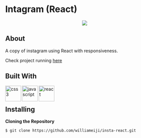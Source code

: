 # Intagram (React)

<div align="center">
<img src="https://user-images.githubusercontent.com/86417618/173113507-6aee8edb-cac2-4391-a295-4d4b79a5d003.gif">
</div>


## About

A copy of instagram using React with responsiveness.

Check project running [here](https://insta-react-ten.vercel.app/)


## Built With

<img align="left" alt="css3" width="50px" src="https://user-images.githubusercontent.com/86417618/173111082-08db0001-1f48-40b1-ad7b-78c7c2b86f8d.svg" />
<img align="left" alt="javascript" width="50px" src="https://user-images.githubusercontent.com/86417618/173069712-169e17ab-559e-47db-9336-5b41e79cc3fc.svg" />
<img align="left" alt="react" width="50px" src="https://user-images.githubusercontent.com/86417618/173069718-dde7a6ef-d599-4154-abd8-badca30cc3bf.svg" />

<br />
<br />

## Installing

**Cloning the Repository**
```
$ git clone https://github.com/williameiji/insta-react.git
```
